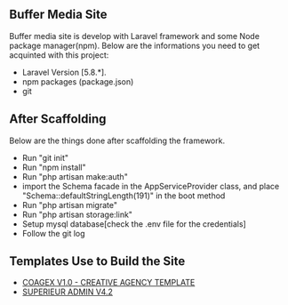 ## Buffer Media Site

Buffer media site is develop with Laravel framework and some Node package manager(npm). Below are the informations you need to get acquinted with this project:

- Laravel Version [5.8.*].
- npm packages (package.json)
- git

## After Scaffolding
Below are the things done after scaffolding the framework.

- Run "git init"
- Run "npm install"
- Run "php artisan make:auth"
- import the Schema facade in the AppServiceProvider class, and place "Schema::defaultStringLength(191)" in the  boot method
- Run "php artisan migrate"
- Run "php artisan storage:link"
- Setup mysql database[check the .env file for the credentials]
- Follow the git log
    
## Templates Use to Build the Site

- [COAGEX V1.0 - CREATIVE AGENCY TEMPLATE](https://www.themelock.com/othertemplates/687012913-coagex-v10-creative-agency-template.html)
- [SUPERIEUR ADMIN V4.2](http://www.themelock.com/othertemplates/687009855-superieur-admin-v42-responsive-bootstrap-4-admin-template-dashboard-web-app.html)


